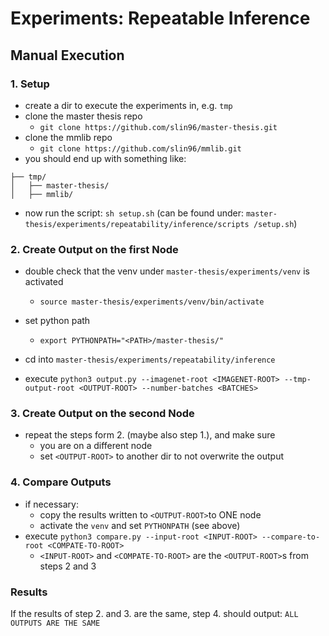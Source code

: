 # Experiments: Repeatable Inference

## Manual Execution
### 1. Setup
- create a dir to execute the experiments in, e.g. `tmp`
- clone the master thesis repo 
    - `git clone https://github.com/slin96/master-thesis.git`
- clone the mmlib repo 
    - `git clone https://github.com/slin96/mmlib.git`
- you should end up with something like: 
```
├── tmp/
│   ├── master-thesis/
│   ├── mmlib/
```
- now run the script: `sh setup.sh` (can be found under:
  `master-thesis/experiments/repeatability/inference/scripts /setup.sh`)

### 2. Create Output on the first Node
- double check that the venv under `master-thesis/experiments/venv` is activated
  - `source master-thesis/experiments/venv/bin/activate`
  
- set python path
  - `export PYTHONPATH="<PATH>/master-thesis/"`
  
- cd into `master-thesis/experiments/repeatability/inference`
- execute `python3 output.py --imagenet-root <IMAGENET-ROOT> --tmp-output-root <OUTPUT-ROOT> --number-batches <BATCHES>`

### 3. Create Output on the second Node
- repeat the steps form 2. (maybe also step 1.), and make sure
  - you are on a different node
  - set `<OUTPUT-ROOT>` to another dir to not overwrite the output 
  
### 4. Compare Outputs
- if necessary:
  - copy the results written to `<OUTPUT-ROOT>`to ONE node
  - activate the `venv` and set `PYTHONPATH` (see above)
- execute `python3 compare.py --input-root <INPUT-ROOT> --compare-to-root <COMPATE-TO-ROOT>`
  - `<INPUT-ROOT>` and `<COMPATE-TO-ROOT>` are the `<OUTPUT-ROOT>`s from steps 2 and 3
  
### Results 
If the results of step 2. and 3. are the same, step 4. should output: `ALL OUTPUTS ARE THE SAME`